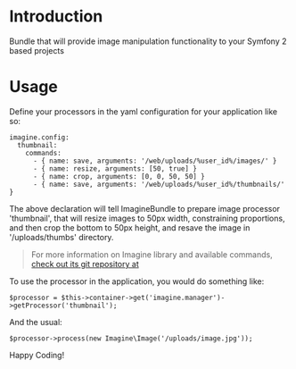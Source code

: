 # Introduction

Bundle that will provide image manipulation functionality to your Symfony 2 based projects

# Usage

Define your processors in the yaml configuration for your application like so:

    imagine.config:
      thumbnail:
        commands:
          - { name: save, arguments: '/web/uploads/%user_id%/images/' }
          - { name: resize, arguments: [50, true] }
          - { name: crop, arguments: [0, 0, 50, 50] }
          - { name: save, arguments: '/web/uploads/%user_id%/thumbnails/' }

The above declaration will tell ImagineBundle to prepare image processor 'thumbnail',
that will resize images to 50px width, constraining proportions, and then crop the
bottom to 50px height, and resave the image in '/uploads/thumbs' directory.

> For more information on Imagine library and available commands,
> [check out its git repository at](http://github.com/avalanche123/Imagine)

To use the processor in the application, you would do something like:

    $processor = $this->container->get('imagine.manager')->getProcessor('thumbnail');

And the usual:

    $processor->process(new Imagine\Image('/uploads/image.jpg'));

Happy Coding!

